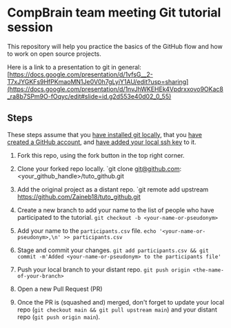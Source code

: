 
# CompBrain team meeting Git tutorial session 

This repository will help you practice the basics of the GitHub flow and how to work on open source projects.

Here is a link to a presentation to git in general: [https://docs.google.com/presentation/d/1vfsG__2-T7xJYGKFs9HfPKmaoMN1Je0V0h7gLyiY1AU/edit?usp=sharing](https://docs.google.com/presentation/d/1nvJhWKEHEk4Vpdrxxovo9OKac8_ra8b7SPm9O-fOqyc/edit#slide=id.g2d553e40d02_0_55)

## Steps
These steps assume that you [have installed git locally](https://www.atlassian.com/fr/git/tutorials/install-git), that you [have created a GitHub account](https://github.com/join), and [have added your local ssh key](https://help.github.com/en/enterprise/2.15/user/articles/adding-a-new-ssh-key-to-your-github-account) to it.

1. Fork this repo, using the fork button in the top right corner.

2. Clone your forked repo locally. `git clone git@github.com:<your_github_handle>/tuto_github.git

3. Add the original project as a distant repo. `git remote add upstream https://github.com/Zaineb18/tuto_github.git

4. Create a new branch to add your name to the list of people who have participated to the tutorial. `git checkout -b <your-name-or-pseudonym>`

5. Add your name to the `participants.csv` file. `echo '<your-name-or-pseudonym>,\n' >> participants.csv`

6. Stage and commit your changes. `git add participants.csv && git commit -m'Added <your-name-or-pseudonym> to the participants file'`

7. Push your local branch to your distant repo. `git push origin <the-name-of-your-branch>`

8. Open a new Pull Request (PR)

9. Once the PR is (squashed and) merged, don't forget to update your local repo (`git checkout main && git pull upstream main`) and your distant repo (`git push origin main`).

